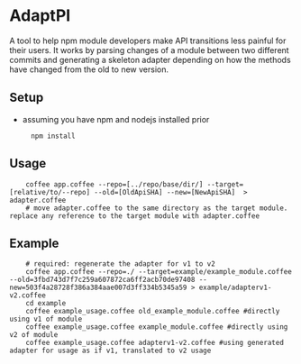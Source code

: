 # AdaptPI
A tool to help npm module developers make API transitions less painful for their users. It works by parsing changes of a module between two different commits and generating a skeleton adapter depending on how the methods have changed from the old to new version.

## Setup
* assuming you have npm and nodejs installed prior

        npm install

## Usage
        coffee app.coffee --repo=[../repo/base/dir/] --target=[relative/to/--repo] --old=[OldApiSHA] --new=[NewApiSHA]  >  adapter.coffee
        # move adapter.coffee to the same directory as the target module. replace any reference to the target module with adapter.coffee
## Example
        # required: regenerate the adapter for v1 to v2
        coffee app.coffee --repo=./ --target=example/example_module.coffee --old=3fbd743d7f7c259a607872ca6ff2acb70de97408 --new=503f4a28728f386a384aae007d3ff334b5345a59 > example/adapterv1-v2.coffee
        cd example
        coffee example_usage.coffee old_example_module.coffee #directly using v1 of module
        coffee example_usage.coffee example_module.coffee #directly using v2 of module
        coffee example_usage.coffee adapterv1-v2.coffee #using generated adapter for usage as if v1, translated to v2 usage

